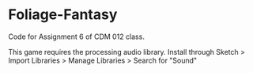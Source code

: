 # Foliage-Fantasy

Code for Assignment 6 of CDM 012 class.

This game requires the processing audio library. Install through
Sketch > Import Libraries > Manage Libraries > Search for "Sound"
